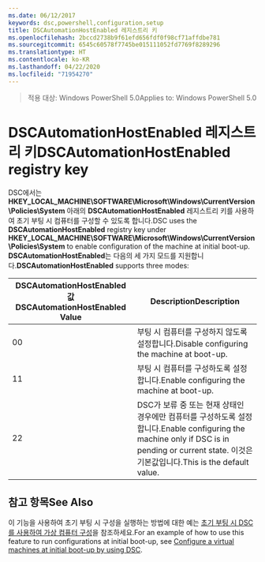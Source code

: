 ```yaml
---
ms.date: 06/12/2017
keywords: dsc,powershell,configuration,setup
title: DSCAutomationHostEnabled 레지스트리 키
ms.openlocfilehash: 2bccd2738b9f61efd656fdf0f98cf71affdbe781
ms.sourcegitcommit: 6545c60578f7745be015111052fd7769f8289296
ms.translationtype: HT
ms.contentlocale: ko-KR
ms.lasthandoff: 04/22/2020
ms.locfileid: "71954270"
---
```

><span data-ttu-id="f74b9-103">적용 대상: Windows PowerShell 5.0</span><span class="sxs-lookup"><span data-stu-id="f74b9-103">Applies to: Windows PowerShell 5.0</span></span>

# <a name="dscautomationhostenabled-registry-key"></a><span data-ttu-id="f74b9-104">DSCAutomationHostEnabled 레지스트리 키</span><span class="sxs-lookup"><span data-stu-id="f74b9-104">DSCAutomationHostEnabled registry key</span></span>

<span data-ttu-id="f74b9-105">DSC에서는 **HKEY_LOCAL_MACHINE\SOFTWARE\Microsoft\Windows\CurrentVersion\Policies\System** 아래의 **DSCAutomationHostEnabled** 레지스트리 키를 사용하여 초기 부팅 시 컴퓨터를 구성할 수 있도록 합니다.</span><span class="sxs-lookup"><span data-stu-id="f74b9-105">DSC uses the **DSCAutomationHostEnabled** registry key under **HKEY_LOCAL_MACHINE\SOFTWARE\Microsoft\Windows\CurrentVersion\Policies\System** to enable configuration of the machine at initial boot-up.</span></span>
<span data-ttu-id="f74b9-106">**DSCAutomationHostEnabled**는 다음의 세 가지 모드를 지원합니다.</span><span class="sxs-lookup"><span data-stu-id="f74b9-106">**DSCAutomationHostEnabled** supports three modes:</span></span>

|  <span data-ttu-id="f74b9-107">DSCAutomationHostEnabled 값</span><span class="sxs-lookup"><span data-stu-id="f74b9-107">DSCAutomationHostEnabled Value</span></span>  |  <span data-ttu-id="f74b9-108">Description</span><span class="sxs-lookup"><span data-stu-id="f74b9-108">Description</span></span>   |
|---|---|
<span data-ttu-id="f74b9-109">0</span><span class="sxs-lookup"><span data-stu-id="f74b9-109">0</span></span> | <span data-ttu-id="f74b9-110">부팅 시 컴퓨터를 구성하지 않도록 설정합니다.</span><span class="sxs-lookup"><span data-stu-id="f74b9-110">Disable configuring the machine at boot-up.</span></span> |
<span data-ttu-id="f74b9-111">1</span><span class="sxs-lookup"><span data-stu-id="f74b9-111">1</span></span> | <span data-ttu-id="f74b9-112">부팅 시 컴퓨터를 구성하도록 설정합니다.</span><span class="sxs-lookup"><span data-stu-id="f74b9-112">Enable configuring the machine at boot-up.</span></span> |
<span data-ttu-id="f74b9-113">2</span><span class="sxs-lookup"><span data-stu-id="f74b9-113">2</span></span> | <span data-ttu-id="f74b9-114">DSC가 보류 중 또는 현재 상태인 경우에만 컴퓨터를 구성하도록 설정합니다.</span><span class="sxs-lookup"><span data-stu-id="f74b9-114">Enable configuring the machine only if DSC is in pending or current state.</span></span> <span data-ttu-id="f74b9-115">이것은 기본값입니다.</span><span class="sxs-lookup"><span data-stu-id="f74b9-115">This is the default value.</span></span> |

## <a name="see-also"></a><span data-ttu-id="f74b9-116">참고 항목</span><span class="sxs-lookup"><span data-stu-id="f74b9-116">See Also</span></span>

<span data-ttu-id="f74b9-117">이 기능을 사용하여 초기 부팅 시 구성을 실행하는 방법에 대한 예는 [초기 부팅 시 DSC를 사용하여 가상 컴퓨터 구성](bootstrapDsc.md)을 참조하세요.</span><span class="sxs-lookup"><span data-stu-id="f74b9-117">For an example of how to use this feature to run configurations at initial boot-up, see [Configure a virtual machines at initial boot-up by using DSC](bootstrapDsc.md).</span></span>

